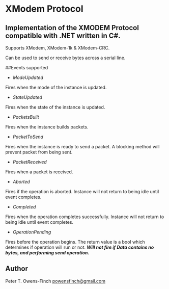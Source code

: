 # XModem Protocol
## Implementation of the XMODEM Protocol compatible with .NET written in C#.

Supports XModem, XModem-1k & XModem-CRC.

Can be used to send or receive bytes across a serial line.

##Events supported

* _ModeUpdated_

 Fires when the mode of the instance is updated.
* _StateUpdated_ 

 Fires when the state of the instance is updated.
* _PacketsBuilt_ 

 Fires when the instance builds packets.
* _PacketToSend_ 

 Fires when the instance is ready to send a packet. A blocking method will prevent packet from being sent.
* _PacketReceived_ 

 Fires when a packet is received.
* _Aborted_

 Fires if the operation is aborted. Instance will not return to being idle until event completes.
* _Completed_ 

 Fires when the operation completes successfully. Instance will not return to being idle until event completes.
* _OperationPending_ 

 Fires before the operation begins. The return value is a bool which determines if operation will run or not. _**Will not fire if Data contains no bytes, and performing send operation.**_

## Author
Peter T. Owens-Finch
powensfinch@gmail.com
